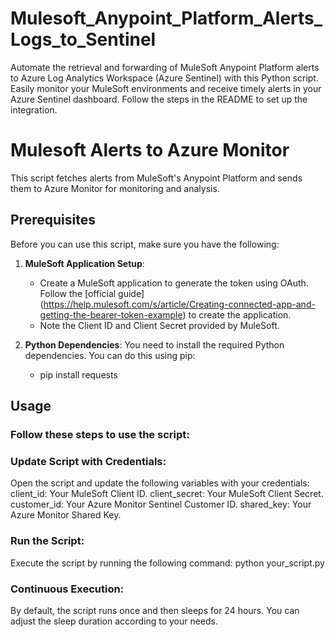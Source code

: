 # Mulesoft_Anypoint_Platform_Alerts_Logs_to_Sentinel
Automate the retrieval and forwarding of MuleSoft Anypoint Platform alerts to Azure Log Analytics Workspace (Azure Sentinel) with this Python script. Easily monitor your MuleSoft environments and receive timely alerts in your Azure Sentinel dashboard. Follow the steps in the README to set up the integration.

# Mulesoft Alerts to Azure Monitor

This script fetches alerts from MuleSoft's Anypoint Platform and sends them to Azure Monitor for monitoring and analysis.

## Prerequisites

Before you can use this script, make sure you have the following:

1. **MuleSoft Application Setup**:
   - Create a MuleSoft application to generate the token using OAuth. 
      Follow the [official guide] (https://help.mulesoft.com/s/article/Creating-connected-app-and-getting-the-bearer-token-example) to create the application.
   - Note the Client ID and Client Secret provided by MuleSoft.

2. **Python Dependencies**: You need to install the required Python dependencies. You can do this using pip:
   - pip install requests

## Usage
### Follow these steps to use the script:

### Update Script with Credentials:

Open the script and update the following variables with your credentials:
client_id: Your MuleSoft Client ID.
client_secret: Your MuleSoft Client Secret.
customer_id: Your Azure Monitor Sentinel Customer ID.
shared_key: Your Azure Monitor Shared Key.
### Run the Script:

Execute the script by running the following command:
      python your_script.py

### Continuous Execution:

By default, the script runs once and then sleeps for 24 hours. You can adjust the sleep duration according to your needs.
